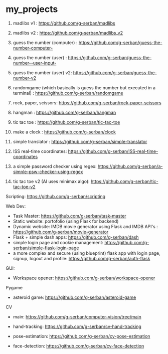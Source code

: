 # my_projects

1. madlibs v1 : https://github.com/g-serban/madlibs

2. madlibs v2 : https://github.com/g-serban/madlibs_v2

3. guess the number (computer) : https://github.com/g-serban/guess-the-number-computer-

4. guess the number (user) : https://github.com/g-serban/guess-the-number--user-input-

5. guess the number (user) v2: https://github.com/g-serban/guess-the-number-v2

6. randomgame (which basically is guess the number but executed in a terminal) : https://github.com/g-serban/randomgame

7. rock, paper, scissors: https://github.com/g-serban/rock-paper-scissors

8. hangman : https://github.com/g-serban/hangman

9. tic tac toe : https://github.com/g-serban/tic-tac-toe

10. make a clock : https://github.com/g-serban/clock

11. simple translator : https://github.com/g-serban/simple-translator

12. ISS real-time coordinates: https://github.com/g-serban/ISS-real-time-coordinates

13. a simple password checker using regex: https://github.com/g-serban/a-simple-psw-checker-using-regex

14. tic tac toe v2 (AI uses minimax algo): https://github.com/g-serban/tic-tac-toe-v2

Scripting: https://github.com/g-serban/scripting

Web Dev:
- Task Master: https://github.com/g-serban/task-master
- Static website: portofolio (using Flask for backend)
- Dynamic website: IMDB movie generator using Flask and IMDB API's : https://github.com/g-serban/movie-generator
- Flask + simple dash apps: https://github.com/g-serban/dash
- simple login page and cookie management: https://github.com/g-serban/simple-flask-login-page
- a more complex and secure (using blueprint) flask app with login page, signup, logout and profile: https://github.com/g-serban/auth-flask

GUI:
- Workspace opener: https://github.com/g-serban/workspace-opener

Pygame
- asteroid game: https://github.com/g-serban/asteroid-game

CV
- main: https://github.com/g-serban/computer-vision/tree/main

- hand-tracking: https://github.com/g-serban/cv-hand-tracking
- pose-estimation: https://github.com/g-serban/cv-pose-estimation
- face-detection: https://github.com/g-serban/cv-face-detection

